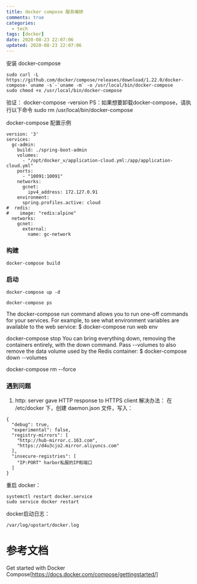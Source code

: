 ```yaml
---
title: docker compose 服务编排
comments: true
categories:
  - tech
tags: [docker]
date: 2020-08-23 22:07:06
updated: 2020-08-23 22:07:06
---
```


安装 docker-compose
```
sudo curl -L https://github.com/docker/compose/releases/download/1.22.0/docker-compose-`uname -s`-`uname -m` -o /usr/local/bin/docker-compose
sudo chmod +x /usr/local/bin/docker-compose
```
验证：
docker-compose -version
PS：如果想要卸载docker-compose，请执行以下命令
sudo rm /usr/local/bin/docker-compose


docker-compose 配置示例
```
version: '3'
services:
  gc-admin:
    build: ./spring-boot-admin
    volumes:
      - "/opt/docker_v/application-cloud.yml:/app/application-cloud.yml"
    ports:
      - "10091:10091"
    networks:
      gcnet:
        ipv4_address: 172.127.0.91
    environment:
      spring.profiles.active: cloud
#  redis:
#    image: "redis:alpine"
  networks:
    gcnet:
      external:
        name: gc-network
```

### 构建
```
docker-compose build
```

### 启动
```
docker-compose up -d

docker-compose ps
```

The docker-compose run command allows you to run one-off commands for your services. For example, to see what environment variables are available to the web service:
$ docker-compose run web env

docker-compose stop
You can bring everything down, removing the containers entirely, with the down command. Pass --volumes to also remove the data volume used by the Redis container:
$ docker-compose down --volumes

docker-compose rm --force

### 遇到问题
1. http: server gave HTTP response to HTTPS client
解决办法：
在 /etc/docker 下，创建 daemon.json 文件，写入：
```
{
  "debug": true,
  "experimental": false,
  "registry-mirrors": [
    "http://hub-mirror.c.163.com",
    "https://d4u3cjo2.mirror.aliyuncs.com"
  ],
  "insecure-registries": [
    "IP:PORT" harbor私服的IP和端口
  ]
}
```
重启 docker：
```
systemctl restart docker.service
sudo service docker restart
```
docker启动日志：
```
/var/log/upstart/docker.log
```

# 参考文档
Get started with Docker Compose[https://docs.docker.com/compose/gettingstarted/]
